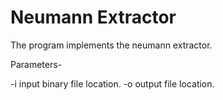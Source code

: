 # Neumann Extractor

The program implements the neumann extractor.

Parameters-

-i input binary file location.
-o output file location.
